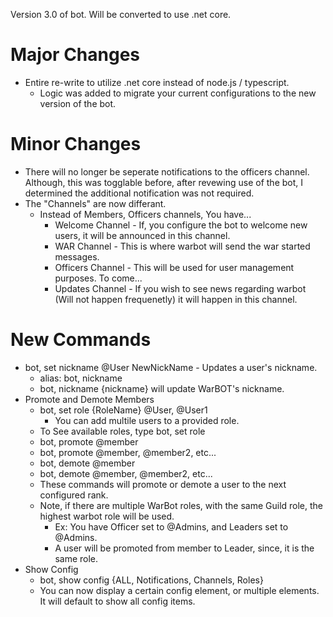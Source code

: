 Version 3.0 of bot. Will be converted to use .net core.

# Major Changes
* Entire re-write to utilize .net core instead of node.js / typescript.
	* Logic was added to migrate your current configurations to the new version of the bot.

# Minor Changes
* There will no longer be seperate notifications to the officers channel. Although, this was togglable before, after revewing use of the bot, I determined the additional notification was not required.
* The "Channels" are now differant. 
	* Instead of Members, Officers channels, You have...
		* Welcome Channel - If, you configure the bot to welcome new users, it will be announced in this channel.
		* WAR Channel - This is where warbot will send the war started messages.
		* Officers Channel - This will be used for user management purposes. To come...
		* Updates Channel - If you wish to see news regarding warbot (Will not happen frequenetly) it will happen in this channel.

# New Commands
* bot, set nickname @User NewNickName - Updates a user's nickname.
	* alias: bot, nickname
	* bot, nickname {nickname} will update WarBOT's nickname.
* Promote and Demote Members
	* bot, set role {RoleName} @User, @User1
		* You can add multile users to a provided role.
	* To See available roles, type bot, set role
	* bot, promote @member
	* bot, promote @member, @member2, etc...
	* bot, demote @member
	* bot, demote @member, @member2, etc...
	* These commands will promote or demote a user to the next configured rank.
	* Note, if there are multiple WarBot roles, with the same Guild role, the highest warbot role will be used.
		* Ex: You have Officer set to @Admins, and Leaders set to @Admins.
		* A user will be promoted from member to Leader, since, it is the same role.
* Show Config
	* bot, show config {ALL, Notifications, Channels, Roles}
	* You can now display a certain config element, or multiple elements. It will default to show all config items.